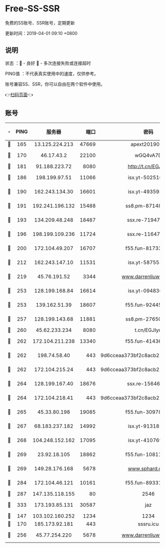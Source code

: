 # Free-SS-SSR

免费的SS账号、SSR账号，定期更新

更新时间：2019-04-01 09:10 +0800

## 说明

状态     ：🙂 - 良好 🙁 - 多次连接失败或连接超时

PING值   ：不代表真实使用中的速度，仅供参考。

账号兼容SS、SSR，你可以自由在两个软件中使用。

👉[扫码页面](https://liesauer.github.io/Free-SS-SSR/)👈

## 账号

|-|PING|服务器|端口|密码|加密方式|区域|
|:----:|:----:|:-----:|-----:|:----:|:----:|:----:|
|🙂|165|13.125.224.213|47669|apext2019001|chacha20|KR|
|🙂|170|46.17.43.2|22100|wGQ4vA7D|aes-256-gcm|RU|
|🙂|181|91.188.223.72|8080|http://t.cn/EGJIyrl|rc4-md5|RU|
|🙂|186|198.199.97.51|11066|isx.yt-50251647|aes-256-cfb|US|
|🙂|190|162.243.134.30|16601|isx.yt-49359357|aes-256-cfb|US|
|🙂|191|192.241.196.132|15488|ss8.pm-87148177|aes-256-cfb|US|
|🙂|193|134.209.48.248|18487|ssx.re-71947095|aes-256-cfb|US|
|🙂|196|198.199.109.236|11724|ssx.re-11647180|aes-256-cfb|US|
|🙂|200|172.104.49.207|16707|f55.fun-81733615|aes-256-cfb|SG|
|🙂|212|162.243.147.10|11531|isx.yt-58755378|aes-256-cfb|US|
|🙂|219|45.76.191.52|3344|www.darrenliuwei.com|aes-256-cfb|JP|
|🙂|253|128.199.168.84|16614|isx.yt-09483649|aes-256-cfb|SG|
|🙂|253|139.162.51.39|18607|f55.fun-92445990|aes-256-cfb|SG|
|🙂|257|128.199.143.68|11881|ss8.pm-27650845|aes-256-cfb|SG|
|🙂|260|45.62.233.234|8080|t.cn/EGJIyrl|rc4-md5|CA|
|🙂|262|172.104.211.238|13340|f55.fun-41436212|aes-256-cfb|US|
|🙂|262|198.74.58.40|443|9d6cceaa373bf2c8acb22e60b6a58be6|aes-256-cfb|US|
|🙂|262|172.104.215.24|443|9d6cceaa373bf2c8acb22e60b6a58be6|aes-256-cfb|US|
|🙂|264|128.199.167.40|18676|ssx.re-15646826|aes-256-cfb|SG|
|🙂|264|172.104.218.41|443|9d6cceaa373bf2c8acb22e60b6a58be6|aes-256-cfb|US|
|🙂|265|45.33.80.198|19085|f55.fun-30978462|aes-256-cfb|US|
|🙂|267|68.183.237.182|14992|isx.yt-91318565|aes-256-cfb|SG|
|🙂|268|104.248.152.162|17095|isx.yt-41076974|aes-256-cfb|SG|
|🙂|269|23.92.18.105|18862|f55.fun-10811228|aes-256-cfb|US|
|🙂|269|149.28.176.168|5678|www.sphard.com|aes-256-cfb|AU|
|🙂|284|172.104.46.121|10161|f55.fun-89331338|aes-256-cfb|SG|
|🙂|287|147.135.118.155|80|2546|chacha20|US|
|🙂|333|173.193.85.131|30587|jaz|aes-256-cfb|US|
|🙂|147|103.102.160.252|1234|1234|rc4-md5|JP|
|🙂|170|185.173.92.181|443|sssru.icu|rc4-md5|RU|
|🙂|256|45.77.254.220|5678|www.darrenliuwei.com|aes-256-cfb|SG|
